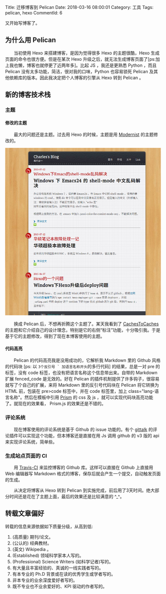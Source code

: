 Title: 迁移博客到 Pelican
Date: 2018-03-16 08:00:01
Category: 工具
Tags: pelican, hexo
CommentId: 6


又开始写博客了。

<!-- PELICAN_END_SUMMARY -->

## 为什么用 Pelican

　　当初使用 Hexo 来搭建博客，是因为觉得很多 Hexo 的主题很酷，Hexo 生成页面的命令也很方便。但是在某次 Hexo 升级之后，就无法生成博客页面了[ps:加上我也懒，博客也就停更了近两年多]。比起 JS ，我还是更熟悉 Python ，而且 Pelican 没有太多功能，简洁，很对我的口味，Python 也容易锁死 Pelican 及其他依赖库的版本。因此我决定把个人博客的引擎从 Hexo 转到 Pelican 。

## 新的博客技术栈
### 主题
#### 修改的主题

　　最大的问题还是主题。过去用 Hexo 的时候，主题是用 [Modernist](https://github.com/heroicyang/hexo-theme-modernist) 的主题修改的。

![Hexo时代用的主题](/images/2018/hexo_blog_snapshot.png)

　　换成 Pelican 后，不想再折腾这个主题了。某天我看到了 [CachesToCaches](http://cachestocaches.com) 的主题和它介绍自己的设计理念，特别是它的右侧“标注”功能，十分吸引我。于是基于它的主题修改，得到了现在本博客使用的主题。


#### 代码高亮

　　Pelican 的代码高亮我是没用成功的，它解析我 Markdown 里的 Github 风格的代码块 [ps: 以 `` 3个反引号 ` 加语言名称开头 ``的多行代码] 的结果，总是一对 pre 的标签，没有 code 标签，也没有把语言名称这个信息带出来。自带的 Markdown 扩展 fenced_code 是无效的。好在 Pelican 的插件机制提供了许多钩子，很容易就写了个自己的扩展，来将 Markdown 里的反引号代码块在 Pelican 将它转换为 HTML 前，包装在 pre>code 标签中，并在 code 标签里，加上 class="lang-语言名称"。然后在模板中引用 [Prism](http://prismjs.com/) 的 css 及 js ，就可以实现代码块高亮功能了。就现在的效果看， Prism.js 的效果还是不错的。


### 评论系统

　　现在博客使用的评论系统是基于 Github 的 issue 功能的。有个 [gittalk](https://gitalk.github.io/) 的评论插件可以实现这个功能，但本博客还是直接在用 Js 调用 github 的 v3 版的 api 来实现评论系统，简单些。


### 生成站点页面的 CI

　　用 [Travis-CI](http://travis-ci.org) 来监控博客的 Github 库。这样可以直接在 Github 上直接用 Web 编辑器写 Markdown 格式的博客，保存后就会产生一个提交，自动触发页面的生成。


　　从决定将博客从 Hexo 转到 Pelican 到实施完成，前后用了3天时间。绝大部分时间还是花在了主题上面，最后的效果还是比较满意的 ^_^。


## 转载文章偏好

转载的信息来源依据如下质量分级，从高到低:


1. (高质量) 期刊/论文。
2. (公认的) 经典教材。
3. (英文) Wikipedia 。
4. (Established) 领域科学家本人写的。
5. (Professional) Science Writers (如科学记者)写的。
6. 有大量且丰富经验的、真诚的一线实践者写的。
7. 有本专业的 Ph.D 背景或在读的优秀学生或学者写的。
8. 非本专业的业余深度爱好者写的。
9. 既不专业也不业余爱好的、KPI 驱动的作者写的。

